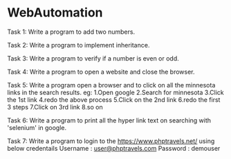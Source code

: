 # WebAutomation

Task 1:
Write a program to add two numbers.

Task 2:
Write a program to implement inheritance.

Task 3:
Write a program to verify if a number is even or odd.

Task 4:
Write a program to open a website and close the browser.

Task 5:
Write a program open a browser and to click on all the minnesota links in the search results.
eg: 1.Open google
    2.Search for minnesota
    3.Click the 1st link
    4.redo the above process
    5.Click on the 2nd link
    6.redo the first 3 steps
    7.Click on 3rd link
    8.so on

Task 6: Write a program to print all the hyper link text on searching with 'selenium' in google.

Task 7: Write a program to login to the https://www.phptravels.net/ using below credentails
        Username : user@phptravels.com
        Password : demouser
